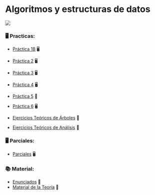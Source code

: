 # Algoritmos y estructuras de datos

![](https://64.media.tumblr.com/e820cbf7fafd9952bca326fcbc304004/c76e5bf7e155e26c-18/s400x600/484946418f466afabc7fbe245587a84a79fb4eea.jpg)

### :desktop_computer: Practicas:
* [Práctica 1B](https://github.com/LetiziaPBallestero/AyED-2022-Redicatado-/tree/main/Pr%C3%A1ctico/Pr%C3%A1ctico%201)  :desktop_computer:	
* [Práctica 2](https://github.com/LetiziaPBallestero/AyED-2022-Redicatado-/tree/main/Pr%C3%A1ctico/Pr%C3%A1ctico%202/src)  :desktop_computer:	
* [Práctica 3](https://github.com/LetiziaPBallestero/AyED-2022-Redicatado-/tree/main/Pr%C3%A1ctico/Pr%C3%A1ctico%203/src)  :desktop_computer:	
* [Práctica 4](https://github.com/LetiziaPBallestero/AyED-2022-Redicatado-/tree/main/Pr%C3%A1ctico/Pr%C3%A1ctico%204/src)  :desktop_computer:	
* [Práctica 5]()  📗
* [Práctica 6](https://github.com/LetiziaPBallestero/AyED-2022-Redicatado-/tree/main/Pr%C3%A1ctico/Pr%C3%A1ctico%206/src)  :desktop_computer:	

* [Ejercicios Teóricos de Árboles](https://github.com/LetiziaPBallestero/AyED-2022-Redicatado-/tree/main/Te%C3%B3rico/Ejercicios%20de%20Arboles
) :bookmark_tabs:
* [Ejercicios Teóricos de Análisis](https://github.com/LetiziaPBallestero/AyED-2022-Redicatado-/tree/main/Te%C3%B3rico/Ejercitaci%C3%B3n%20te%C3%B3rica%20de%20an%C3%A1lisis) :bookmark_tabs:

### :desktop_computer: Parciales:
* [Parciales](https://github.com/LetiziaPBallestero/AyED-2022-Redicatado-/tree/main/Parciales/src)  :desktop_computer:	

### :books: Material:
* [Enunciados](https://github.com/LetiziaPBallestero/AyED-2022-Redicatado-/tree/main/Pr%C3%A1ctico/!Enunciados%20y%20Material) :bookmark_tabs:	
* [Material de la Teoría](https://github.com/LetiziaPBallestero/AyED-2022-Redicatado-/tree/main/Te%C3%B3rico) :open_file_folder:	
